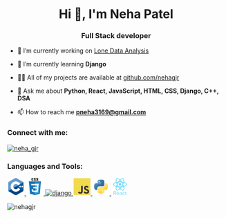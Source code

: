<h1 align="center">Hi 👋, I'm Neha Patel</h1>
<h3 align="center">Full Stack developer</h3>

- 🔭 I’m currently working on [Lone Data Analysis](https://github.com/nehagjr/Python-loan_project)

- 🌱 I’m currently learning **Django**

- 👨‍💻 All of my projects are available at [github.com/nehagjr](github.com/nehagjr)

- 💬 Ask me about **Python, React, JavaScript, HTML, CSS, Django, C++, DSA**

- 📫 How to reach me **pneha3169@gmail.com**

<h3 align="left">Connect with me:</h3>
<p align="left">
<a href="https://instagram.com/neha_gjr" target="blank"><img align="center" src="https://raw.githubusercontent.com/rahuldkjain/github-profile-readme-generator/master/src/images/icons/Social/instagram.svg" alt="neha_gjr" height="30" width="40" /></a>
</p>

<h3 align="left">Languages and Tools:</h3>
<p align="left"> <a href="https://www.w3schools.com/cpp/" target="_blank" rel="noreferrer"> <img src="https://raw.githubusercontent.com/devicons/devicon/master/icons/cplusplus/cplusplus-original.svg" alt="cplusplus" width="40" height="40"/> </a> <a href="https://www.w3schools.com/css/" target="_blank" rel="noreferrer"> <img src="https://raw.githubusercontent.com/devicons/devicon/master/icons/css3/css3-original-wordmark.svg" alt="css3" width="40" height="40"/> </a> <a href="https://www.djangoproject.com/" target="_blank" rel="noreferrer"> <img src="https://cdn.worldvectorlogo.com/logos/django.svg" alt="django" width="40" height="40"/> </a> <a href="https://developer.mozilla.org/en-US/docs/Web/JavaScript" target="_blank" rel="noreferrer"> <img src="https://raw.githubusercontent.com/devicons/devicon/master/icons/javascript/javascript-original.svg" alt="javascript" width="40" height="40"/> </a> <a href="https://www.python.org" target="_blank" rel="noreferrer"> <img src="https://raw.githubusercontent.com/devicons/devicon/master/icons/python/python-original.svg" alt="python" width="40" height="40"/> </a> <a href="https://reactjs.org/" target="_blank" rel="noreferrer"> <img src="https://raw.githubusercontent.com/devicons/devicon/master/icons/react/react-original-wordmark.svg" alt="react" width="40" height="40"/> </a> </p>

<p><img align="center" src="https://github-readme-stats.vercel.app/api/top-langs?username=nehagjr&show_icons=true&locale=en&layout=compact" alt="nehagjr" /></p>
